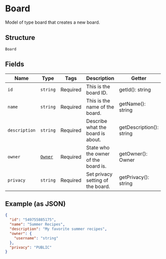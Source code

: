 
# Board

Model of type board that creates a new board.

## Structure

`Board`

## Fields

| Name | Type | Tags | Description | Getter | Setter |
|  --- | --- | --- | --- | --- | --- |
| `id` | `string` | Required | This is the board ID. | getId(): string | setId(string id): void |
| `name` | `string` | Required | This is the name of the board. | getName(): string | setName(string name): void |
| `description` | `string` | Required | Describe what the board is about. | getDescription(): string | setDescription(string description): void |
| `owner` | [`Owner`](../../doc/models/owner.md) | Required | State who the owner of the board is. | getOwner(): Owner | setOwner(Owner owner): void |
| `privacy` | `string` | Required | Set privacy setting of the board. | getPrivacy(): string | setPrivacy(string privacy): void |

## Example (as JSON)

```json
{
  "id": "549755885175",
  "name": "Summer Recipes",
  "description": "My favorite summer recipes",
  "owner": {
    "username": "string"
  },
  "privacy": "PUBLIC"
}
```

